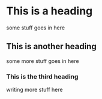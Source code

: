 # This is a heading

some stuff goes in here

## This is another heading

some more stuff goes in here

### This is the third heading

writing more stuff here
